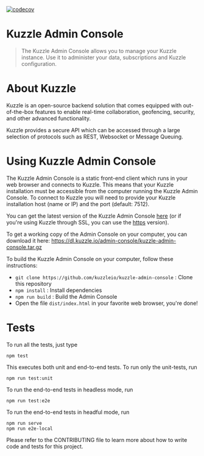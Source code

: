 [![codecov](https://codecov.io/gh/kuzzleio/kuzzle-backoffice/branch/master/graph/badge.svg)](https://codecov.io/gh/kuzzleio/kuzzle-backoffice)

# Kuzzle Admin Console

> The Kuzzle Admin Console allows you to manage your Kuzzle instance. Use it to administer your data, subscriptions and Kuzzle configuration.

# About Kuzzle

Kuzzle is an open-source backend solution that comes equipped with out-of-the-box features to enable real-time collaboration, geofencing, security, and other advanced functionality.

Kuzzle provides a secure API which can be accessed through a large selection of protocols such as REST, Websocket or Message Queuing.

# Using Kuzzle Admin Console

The Kuzzle Admin Console is a static front-end client which runs in your web browser and connects to Kuzzle. This means that your Kuzzle installation must be accessible from the computer running the Kuzzle Admin Console. To connect to Kuzzle you will need to provide your Kuzzle installation host (name or IP) and the port (default: 7512).

You can get the latest version of the Kuzzle Admin Console [here](http://console.kuzzle.io) (or if you're using Kuzzle through SSL, you can use the [https](https://console.kuzzle.io) version).

To get a working copy of the Admin Console on your computer, you can download it here: https://dl.kuzzle.io/admin-console/kuzzle-admin-console.tar.gz

To build the Kuzzle Admin Console on your computer, follow these instructions:

- `git clone https://github.com/kuzzleio/kuzzle-admin-console` : Clone this repository
- `npm install` : Install dependencies
- `npm run build` : Build the Admin Console
- Open the file `dist/index.html` in your favorite web browser, you're done!


# Tests

To run all the tests, just type

```
npm test
```

This executes both unit and end-to-end tests. To run only the unit-tests, run

```
npm run test:unit
```

To run the end-to-end tests in headless mode, run

```
npm run test:e2e
```

To run the end-to-end tests in headful mode, run

```
npm run serve
npm run e2e-local
```

Please refer to the CONTRIBUTING file to learn more about how to write code and tests for this project.
